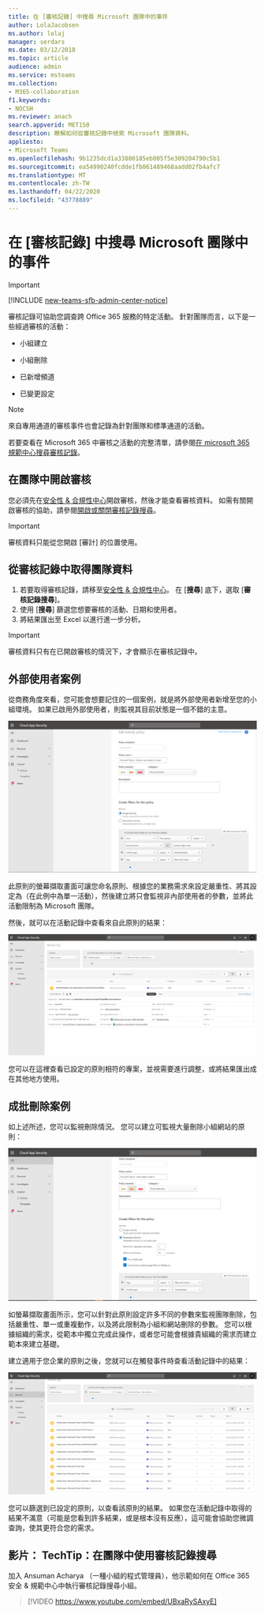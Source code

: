 ```yaml
---
title: 在 [審核記錄] 中搜尋 Microsoft 團隊中的事件
author: LolaJacobsen
ms.author: lolaj
manager: serdars
ms.date: 03/12/2018
ms.topic: article
audience: admin
ms.service: msteams
ms.collection:
- M365-collaboration
f1.keywords:
- NOCSH
ms.reviewer: anach
search.appverid: MET150
description: 瞭解如何從審核記錄中檢索 Microsoft 團隊資料。
appliesto:
- Microsoft Teams
ms.openlocfilehash: 9b1235dcd1a33800185eb005f5e309204790c5b1
ms.sourcegitcommit: ea54990240fcdde1fb061489468aadd02fb4afc7
ms.translationtype: MT
ms.contentlocale: zh-TW
ms.lasthandoff: 04/22/2020
ms.locfileid: "43778889"
---
```

# <a name="search-the-audit-log-for-events-in-microsoft-teams"></a>在 [審核記錄] 中搜尋 Microsoft 團隊中的事件

> [!IMPORTANT]
> [!INCLUDE [new-teams-sfb-admin-center-notice](includes/new-teams-sfb-admin-center-notice.md)]

審核記錄可協助您調查跨 Office 365 服務的特定活動。 針對團隊而言，以下是一些經過審核的活動：

- 小組建立

- 小組刪除

- 已新增頻道

- 已變更設定

> [!NOTE]
> 來自專用通道的審核事件也會記錄為針對團隊和標準通道的活動。

若要查看在 Microsoft 365 中審核之活動的完整清單，請參閱[在 microsoft 365 規範中心搜尋審核記錄](https://support.office.com/article/0d4d0f35-390b-4518-800e-0c7ec95e946c)。

## <a name="turn-on-auditing-in-teams"></a>在團隊中開啟審核

您必須先在[安全性 & 合規性中心](https://protection.office.com)開啟審核，然後才能查看審核資料。 如需有關開啟審核的協助，請參閱[開啟或關閉審核記錄搜尋](https://support.office.com/article/Turn-Office-365-audit-log-search-on-or-off-e893b19a-660c-41f2-9074-d3631c95a014)。

> [!IMPORTANT]
> 審核資料只能從您開啟 [審計] 的位置使用。

## <a name="retrieve-teams-data-from-the-audit-log"></a>從審核記錄中取得團隊資料

1. 若要取得審核記錄，請移至[安全性 & 合規性中心](https://go.microsoft.com/fwlink/?linkid=855775)。 在 [**搜尋**] 底下，選取 [**審核記錄搜尋**]。
1. 使用 [**搜尋**] 篩選您想要審核的活動、日期和使用者。
1. 將結果匯出至 Excel 以進行進一步分析。

> [!IMPORTANT]
> 審核資料只有在已開啟審核的情況下，才會顯示在審核記錄中。

## <a name="external-user-scenario"></a>外部使用者案例

從商務角度來看，您可能會想要記住的一個案例，就是將外部使用者新增至您的小組環境。 如果已啟用外部使用者，則監視其目前狀態是一個不錯的主意。

![大量刪除所觸發的事件清單的螢幕擷取畫面](media/TeamsExternalUserAddPolicy.png)

此原則的螢幕擷取畫面可讓您命名原則、根據您的業務需求來設定嚴重性、將其設定為（在此例中為單一活動），然後建立將只會監視非內部使用者的參數，並將此活動限制為 Microsoft 團隊。

然後，就可以在活動記錄中查看來自此原則的結果：

![大量刪除所觸發的事件清單的螢幕擷取畫面](media/TeamsExternalUserList.png)

您可以在這裡查看已設定的原則相符的專案，並視需要進行調整，或將結果匯出成在其他地方使用。

## <a name="mass-delete-scenario"></a>成批刪除案例

如上述所述，您可以監視刪除情況。 您可以建立可監視大量刪除小組網站的原則：

![[原則建立] 頁面的螢幕擷取畫面，其中顯示設定大量小組刪除偵測原則的原則](media/TeamsMassDeletePolicy.png)

如螢幕擷取畫面所示，您可以針對此原則設定許多不同的參數來監視團隊刪除，包括嚴重性、單一或重複動作，以及將此限制為小組和網站刪除的參數。 您可以根據組織的需求，從範本中獨立完成此操作，或者您可能會根據貴組織的需求而建立範本來建立基礎。

建立適用于您企業的原則之後，您就可以在觸發事件時查看活動記錄中的結果：

![大量刪除所觸發的事件清單的螢幕擷取畫面](media/TeamsMassDeleteList.png)

您可以篩選到已設定的原則，以查看該原則的結果。 如果您在活動記錄中取得的結果不滿意（可能是您看到許多結果，或是根本沒有反應），這可能會協助您微調查詢，使其更符合您的需求。

## <a name="video-techtip-using-audit-log-search-in-teams"></a>影片： TechTip：在團隊中使用審核記錄搜尋

加入 Ansuman Acharya （一種小組的程式管理員），他示範如何在 Office 365 安全 & 規範中心中執行審核記錄搜尋小組。

> [!VIDEO https://www.youtube.com/embed/UBxaRySAxyE]
